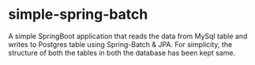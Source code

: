 # simple-spring-batch
A simple SpringBoot application that reads the data from MySql table and writes to Postgres table using Spring-Batch & JPA.
For simplicity, the structure of both the tables in both the database has been kept same.